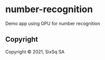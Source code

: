 # number-recognition

Demo app using GPU for number recognition

## Copyright

Copyright &copy; 2021, SixSq SA
